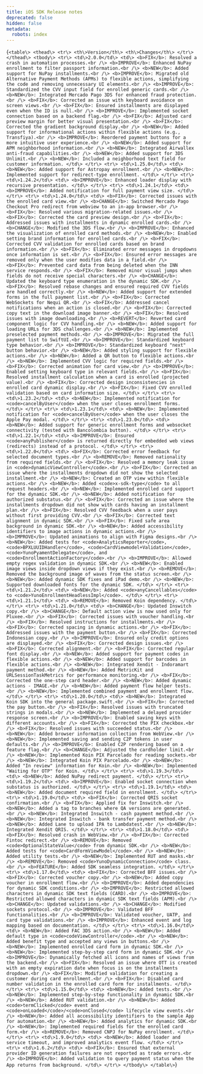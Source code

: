 ```yaml
---
title: iOS SDK Release notes
deprecated: false
hidden: false
metadata:
  robots: index
---
```

<HTMLBlock>{`
<table\>
  <thead\>
    <tr\>
      <th\>Version</th\>
      <th\>Changes</th\>
      </tr\>
    </thead\>
  <tbody\>
    <tr\>
      <td\>2.0.0</td\>
      <td\>
        <b>FIX</b>: Resolved a crash in automation processes.<br /\>
        <b>IMPROVE</b>: Enhanced NuPay enrollment to filter passport information.<br /\>
        <b>NEW</b>: Added support for NuPay installments.<br /\>
        <b>IMPROVE</b>: Migrated old Alternative Payment Methods (APMs) to flexible actions, simplifying the
        code and removing unnecessary UI elements.<br /\>
        <b>IMPROVE</b>: Standardized the CVV input field for enrolled generic cards.<br /\>
        <b>NEW</b>: Integrated Mercado Pago 3DS for enhanced fraud protection.<br /\>
        <b>FIX</b>: Corrected an issue with keyboard avoidance on screen views.<br /\>
        <b>FIX</b>: Ensured installments are displayed even when the ID is null.<br /\>
        <b>IMPROVE</b>: Implemented socket connection based on a backend flag.<br /\>
        <b>FIX</b>: Adjusted card preview margin for better visual presentation.<br /\>
        <b>FIX</b>: Corrected the gradient background display.<br /\>
        <b>NEW</b>: Added support for informational actions within flexible actions (e.g., Transfiya).<br /\>
        <b>IMPROVE</b>: Reordered payment buttons for a more intuitive user experience.<br /\>
        <b>NEW</b>: Added support for APM neighborhood information.<br /\>
        <b>NEW</b>: Integrated Airwallex anti-fraud capabilities.<br /\>
        <b>NEW</b>: Added support for 3DS Unlimit.<br /\>
        <b>NEW</b>: Included a neighborhood text field for customer information.
        </td\>
      </tr\>
    <tr\>
      <td\>1.25.0</td\>
      <td\>
        <b>NEW</b>: Added support for Astropay enrollment.<br /\>
        <b>NEW</b>: Implemented support for redirect-type enrollment.
        </td\>
      </tr\>
    <tr\>
      <td\>1.24.2</td\>
      <td\>
        <b>IMPROVE</b>: Enhanced loader display with recursive presentation.
        </td\>
      </tr\>
    <tr\>
      <td\>1.24.1</td\>
      <td\>
        <b>IMPROVE</b>: Added notification for full payment view size.
        </td\>
      </tr\>
    <tr\>
      <td\>1.24.0</td\>
      <td\>
        <b>FIX</b>: Corrected issues with the enrolled card view.<br /\>
        <b>CHANGE</b>: Switched Mercado Pago Checkout Pro redirect from webview to an in-app browser.<br /\>
        <b>FIX</b>: Resolved various migration-related issues.<br /\>
        <b>FIX</b>: Corrected the card preview design.<br /\>
        <b>FIX</b>: Addressed issues with installments in dynamic enrolled cards.<br /\>
        <b>CHANGE</b>: Modified the 3DS flow.<br /\>
        <b>IMPROVE</b>: Enhanced the visualization of enrolled card methods.<br /\>
        <b>NEW</b>: Enabled setting brand information for enrolled cards.<br /\>
        <b>FIX</b>: Corrected CVV validation for enrolled cards based on brand information.<br /\>
        <b>FIX</b>: Eliminated error messages in dropdowns once information is set.<br /\>
        <b>FIX</b>: Ensured error messages are removed only when the user modifies data in a field.<br /\>
        <b>FIX</b>: Prevented card data from being deleted when the INN service responds.<br /\>
        <b>FIX</b>: Removed minor visual jumps when fields do not receive special characters.<br /\>
        <b>CHANGE</b>: Updated the keyboard type enumeration in the dynamic SDK.<br /\>
        <b>FIX</b>: Resolved rebase changes and ensured required CVV fields are handled correctly.<br /\>
        <b>NEW</b>: Added support for extended forms in the full payment list.<br /\>
        <b>FIX</b>: Corrected WebSockets for Nequi QR.<br /\>
        <b>FIX</b>: Addressed cancel notifications when an action is closed.<br /\>
        <b>FIX</b>: Corrected copy text in the download image banner.<br /\>
        <b>FIX</b>: Resolved issues with image downloading.<br /\>
        <b>REVERT</b>: Reverted card component logic for CVV handling.<br /\>
        <b>NEW</b>: Added support for loading URLs for 3DS challenges.<br /\>
        <b>NEW</b>: Implemented preselected payment methods.<br /\>
        <b>IMPROVE</b>: Migrated the full payment list to SwiftUI.<br /\>
        <b>IMPROVE</b>: Standardized keyboard type behavior.<br /\>
        <b>IMPROVE</b>: Standardized keyboard "next" button behavior.<br /\>
        <b>NEW</b>: Added styling support for flexible actions.<br /\>
        <b>NEW</b>: Added a QR button to flexible actions.<br /\>
        <b>NEW</b>: Implemented CVV logic for required fields.<br /\>
        <b>FIX</b>: Corrected animation for card view.<br /\>
        <b>IMPROVE</b>: Enabled setting keyboard type in relevant fields.<br /\>
        <b>FIX</b>: Resolved installment calculation when a card is enrolled (projected value).<br /\>
        <b>FIX</b>: Corrected design inconsistencies in enrolled card dynamic display.<br /\>
        <b>FIX</b>: Fixed CVV enrolled validation based on card information size.
        </td\>
      </tr\>
    <tr\>
      <td\>1.23.2</td\>
      <td\>
        <b>NEW</b>: Implemented notification for <code>cancelByUser</code> when the user closes enrollment
        forms.
        </td\>
      </tr\>
    <tr\>
      <td\>1.23.1</td\>
      <td\>
        <b>NEW</b>: Implemented notification for <code>cancelByUser</code> when the user closes the Apple Pay
        modal.
        </td\>
      </tr\>
    <tr\>
      <td\>1.23.0</td\>
      <td\>
        <b>NEW</b>: Added support for generic enrollment forms and websocket connectivity (tested with
        Bancolombia button).
        </td\>
      </tr\>
    <tr\>
      <td\>1.22.1</td\>
      <td\>
        <b>IMPROVE</b>: Ensured <code>anyPublisher</code> is returned directly for embedded web views
        (redirects) instead of a protocol.
        </td\>
      </tr\>
    <tr\>
      <td\>1.22.0</td\>
      <td\>
        <b>FIX</b>: Corrected error feedback for selected document types.<br /\>
        <b>REMOVE</b>: Removed nationality from required fields.<br /\>
        <b>FIX</b>: Resolved a memory leak issue in <code>dynamicViewController</code>.<br /\>
        <b>FIX</b>: Corrected an issue where the installments dropdown did not show the selected installment.<br
          /\>
        <b>NEW</b>: Created an OTP view within flexible actions.<br /\>
        <b>NEW</b>: Added <code>x-sdk-type</code> to all request headers.<br /\>
        <b>NEW</b>: Implemented enrolled card support for the dynamic SDK.<br /\>
        <b>NEW</b>: Added notification for authorized substatus.<br /\>
        <b>FIX</b>: Corrected an issue where the installments dropdown did not show with cards having an
        installment plan.<br /\>
        <b>FIX</b>: Resolved CVV feedback when a user pays without first providing CVV.<br /\>
        <b>FIX</b>: Corrected text alignment in dynamic SDK.<br /\>
        <b>FIX</b>: Fixed safe area background in dynamic SDK.<br /\>
        <b>NEW</b>: Added accessibility identifiers to image actions in dynamic actions.<br /\>
        <b>IMPROVE</b>: Updated animations to align with Figma designs.<br /\>
        <b>NEW</b>: Added tests for <code>AnalyticsReporter</code>, <code>BPXLUUIDHandler</code>,
        <code>CardViewmodel+Validation</code>, <code>YunoPyamentDelegate</code>, and
        <code>EnrollmentActionFactory</code>.<br /\>
        <b>IMPROVE</b>: Allowed empty regex validation in dynamic SDK.<br /\>
        <b>NEW</b>: Enabled image views inside dropdown views if they exist.<br /\>
        <b>REMOVE</b>: Removed the background image of waves from the status screen.<br /\>
        <b>NEW</b>: Added dynamic SDK fixes and iPad demo.<br /\>
        <b>NEW</b>: Supported downloaded fonts for the dynamic SDK.
        </td\>
      </tr\>
    <tr\>
      <td\>1.21.2</td\>
      <td\>
        <b>NEW</b>: Added <code>anyCancellables</code> to <code>YunoEnrollmentHeadlessImpl</code>.
        </td\>
      </tr\>
    <tr\>
      <td\>1.21.1</td\>
      <td\>
        <b>REMOVE</b>: Removed Koin dependency.
        </td\>
      </tr\>
    <tr\>
      <td\>1.21.0</td\>
      <td\>
        <b>CHANGE</b>: Updated Inswitch copy.<br /\>
        <b>CHANGE</b>: Default action view is now used only for Pluxee.<br /\>
        <b>FIX</b>: Corrected issues with voucher handling.<br /\>
        <b>FIX</b>: Resolved instructions for installments.<br /\>
        <b>FIX</b>: Corrected spacing in dynamic actions.<br /\>
        <b>FIX</b>: Addressed issues with the payment button.<br /\>
        <b>FIX</b>: Corrected Indonesian copy.<br /\>
        <b>IMPROVE</b>: Ensured only credit options are displayed.<br /\>
        <b>FIX</b>: Corrected design issues.<br /\>
        <b>FIX</b>: Corrected alignment.<br /\>
        <b>FIX</b>: Corrected regular font display.<br /\>
        <b>NEW</b>: Added support for payment codes in flexible actions.<br /\>
        <b>NEW</b>: Added support for barcodes in flexible actions.<br /\>
        <b>NEW</b>: Integrated Xendit - Indoramart payment method.<br /\>
        <b>NEW</b>: Added MetricKit and URLSessionTaskMetrics for performance monitoring.<br /\>
        <b>FIX</b>: Corrected the one-step card header.<br /\>
        <b>NEW</b>: Added dynamic actions - IMAGE.<br /\>
        <b>NEW</b>: Added payment flow helper tests.<br /\>
        <b>NEW</b>: Implemented combined payment and enrollment flow.
        </td\>
      </tr\>
    <tr\>
      <td\>1.20.0</td\>
      <td\>
        <b>NEW</b>: Integrated Koin SDK into the general package.swift.<br /\>
        <b>FIX</b>: Corrected the pay button.<br /\>
        <b>FIX</b>: Resolved issues with truncated strings in modals.<br /\>
        <b>NEW</b>: Implemented a delayed provider response screen.<br /\>
        <b>IMPROVE</b>: Enabled saving keys with different accounts.<br /\>
        <b>FIX</b>: Corrected the PIX checkbox.<br /\>
        <b>FIX</b>: Resolved issues with succeeded status.<br /\>
        <b>NEW</b>: Added browser information collection from WebView.<br /\>
        <b>NEW</b>: Implemented saving and sending C2P tokens in user defaults.<br /\>
        <b>IMPROVE</b>: Enabled C2P rendering based on a feature flag.<br /\>
        <b>CHANGE</b>: Adjusted the cardholder limit.<br /\>
        <b>NEW</b>: Implemented Koin PIX Parcelado for reading sockets.<br /\>
        <b>NEW</b>: Integrated Koin PIX Parcelado.<br /\>
        <b>NEW</b>: Added "In review" information for Koin.<br /\>
        <b>NEW</b>: Implemented "Waiting for OTP" for Koin.
        </td\>
      </tr\>
    <tr\>
      <td\>1.19.3</td\>
      <td\>
        <b>NEW</b>: Added NuPay redirect payment.
        </td\>
      </tr\>
    <tr\>
      <td\>1.19.2</td\>
      <td\>
        <b>IMPROVE</b>: Enabled socket connection when substatus is authorized.
        </td\>
      </tr\>
    <tr\>
      <td\>1.19.1</td\>
      <td\>
        <b>NEW</b>: Added document required field in enrollment.
        </td\>
      </tr\>
    <tr\>
      <td\>1.19.0</td\>
      <td\>
    <b>FIX</b>: Corrected QRIS socket confirmation.<br /\>
    <b>FIX</b>: Applied fix for Inswitch.<br /\>
    <b>NEW</b>: Added a tag to branches where QA versions are generated.<br /\>
    <b>NEW</b>: Integrated Inswitch - cash payment method.<br /\>
    <b>NEW</b>: Integrated Inswitch - bank transfer payment method.<br /\>
    <b>NEW</b>: Added Lane to upload IPA to Lambdatest.<br /\>
    <b>NEW</b>: Integrated Xendit QRIS.
        </td\>
      </tr\>
    <tr\>
      <td\>1.18.0</td\>
      <td\>
        <b>FIX</b>: Resolved crash in WebView.<br /\>
        <b>FIX</b>: Corrected Fintoc redirect.<br /\>
        <b>REMOVE</b>: Removed <code>OptionalStateValue</code> from dynamic SDK.<br /\>
        <b>NEW</b>: Added tests for <code>CardFormViewModel</code>.<br /\>
        <b>NEW</b>: Added utility tests.<br /\>
        <b>NEW</b>: Implemented RUT and masks.<br /\>
        <b>REMOVE</b>: Removed <code>YunoDynamicConnection</code> class.<br /\>
        <b>FEATURE</b>: Added SDK seamless integration.
        </td\>
      </tr\>
    <tr\>
      <td\>1.17.0</td\>
      <td\>
        <b>FIX</b>: Corrected BFF issues.<br /\>
        <b>FIX</b>: Corrected voucher copy.<br /\>
        <b>NEW</b>: Added copy voucher in enrollment flow.<br /\>
        <b>IMPROVE</b>: Added dependencies for dynamic SDK conditions.<br /\>
        <b>IMPROVE</b>: Restricted allowed characters in dynamic SDK text fields (CARD).<br /\>
        <b>IMPROVE</b>: Restricted allowed characters in dynamic SDK text fields (APM).<br /\>
        <b>CHANGE</b>: Updated validations.<br /\>
        <b>CHANGE</b>: Modified sockets protocol.<br /\>
        <b>IMPROVE</b>: Validated BFF functionalities.<br /\>
        <b>IMPROVE</b>: Validated voucher, UATP, and card type validations.<br /\>
        <b>IMPROVE</b>: Enhanced event and log mapping based on documentation.
        </td\>
      </tr\>
    <tr\>
      <td\>1.16.0</td\>
      <td\>
        <b>NEW</b>: Added FAC 3DS action.<br /\>
        <b>NEW</b>: Added default type in <code>codeViewController</code>.<br /\>
        <b>NEW</b>: Added benefit type and accepted any views in buttons.<br /\>
        <b>NEW</b>: Implemented enrolled card form in dynamic SDK.<br /\>
        <b>NEW</b>: Implemented step-by-step card form in dynamic SDK.<br /\>
        <b>IMPROVE</b>: Dynamically fetched all icons and names of views from the backend.<br /\>
        <b>FIX</b>: Resolved an issue where OTT is created with an empty expiration date when focus is on the
        installments dropdown.<br /\>
        <b>FIX</b>: Modified validation for creating a customer during card enrollment.<br /\>
        <b>FIX</b>: Disabled card number validation in the enrolled card form for installments.
        </td\>
      </tr\>
    <tr\>
      <td\>1.15.0</td\>
      <td\>
        <b>NEW</b>: Added tests.<br /\>
        <b>NEW</b>: Implemented step-by-step functionality in dynamic SDK.<br /\>
        <b>NEW</b>: Added RUT validation.<br /\>
        <b>NEW</b>: Added <code>termClicked</code> event and <code>onLoaded</code>/<code>onClosed</code>
        lifecycle view events.<br /\>
        <b>NEW</b>: Added all accessibility identifiers to the sample App for automation.<br /\>
        <b>NEW</b>: Added analytics for dynamic SDK.<br /\>
        <b>NEW</b>: Implemented required fields for the enrolled card form.<br /\>
        <b>REMOVE</b>: Removed CNPJ for NuPay enrollment.
        </td\>
      </tr\>
    <tr\>
      <td\>1.9.0</td\>
      <td\>
        <b>NEW</b>: Added loader and service timeout, and improved analytics event flow.
        </td\>
      </tr\>
    <tr\>
      <td\>1.6.2</td\>
      <td\>
        <b>FIX</b>: Ensured that external provider ID generation failures are not reported as trade errors.<br
          /\>
        <b>IMPROVE</b>: Added validation to query payment status when the App returns from background.
        </td\>
      </tr\>
    </tbody\>
</table\>
`}</HTMLBlock>